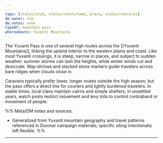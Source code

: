 ```yaml
---
---
tags: [status/stub, status/check/name, place, status/check/ai]
dm_owner: tim
dm_notes: none
typeOf: mountain pass
whereabouts: Yuvanti Mountains
---
```


The Yuvanti Pass is one of several high routes across the [[Yuvanti Mountains]], linking the upland interior to the western plains and coast. Like most Yuvanti crossings, it is steep, narrow in places, and subject to sudden weather: summer storms can lash the heights, while winter winds cut and desiccate. Way‑shrines and stacked stone markers guide travelers across bare ridges when clouds close in.

Caravans typically prefer lower, longer routes outside the high season, but the pass offers a direct line for couriers and lightly burdened travelers. In stable times, local clans maintain cairns and simple shelters; in unsettled years, watch posts restrict movement and levy tolls to control contraband or movement of people.

%%
Meta/DM notes and sources:
- Generalized from Yuvanti mountain geography and travel patterns referenced in Dunmar campaign materials; specific siting intentionally left flexible.
%%
---
